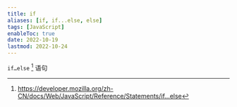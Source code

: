 ```yaml
---
title: if
aliases: [if, if...else, else]
tags: [JavaScript]
enableToc: true
date: 2022-10-19
lastmod: 2022-10-24
---
```


`if…else` [^1] 语句

[^1]: <https://developer.mozilla.org/zh-CN/docs/Web/JavaScript/Reference/Statements/if…else>
